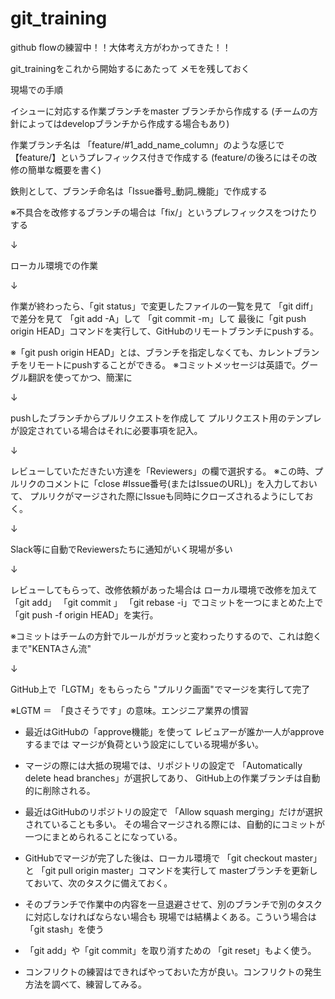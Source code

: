 # git_training

github flowの練習中！！大体考え方がわかってきた！！


git_trainingをこれから開始するにあたって
メモを残しておく


現場での手順

イシューに対応する作業ブランチをmaster ブランチから作成する
(チームの方針によってはdevelopブランチから作成する場合もあり)


作業ブランチ名は
「feature/#1_add_name_column」のような感じで
【feature/】というプレフィックス付きで作成する
(feature/の後ろにはその改修の簡単な概要を書く)

鉄則として、ブランチ命名は「Issue番号_動詞_機能」で作成する　

※不具合を改修するブランチの場合は「fix/」というプレフィックスをつけたりする

↓

ローカル環境での作業

↓

作業が終わったら、「git status」で変更したファイルの一覧を見て
「git diff」で差分を見て
「git add -A」して
「git commit -m」して
最後に「git push origin HEAD」コマンドを実行して、GitHubのリモートブランチにpushする。

※「git push origin HEAD」とは、ブランチを指定しなくても、カレントブランチをリモートにpushすることができる。
※コミットメッセージは英語で。グーグル翻訳を使ってかつ、簡潔に

↓

pushしたブランチからプルリクエストを作成して
プルリクエスト用のテンプレが設定されている場合はそれに必要事項を記入。

↓

レビューしていただきたい方達を「Reviewers」の欄で選択する。
※この時、プルリクのコメントに「close #Issue番号(またはIssueのURL)」を入力しておいて、
プルリクがマージされた際にIssueも同時にクローズされるようにしておく。

↓

Slack等に自動でReviewersたちに通知がいく現場が多い

↓

レビューしてもらって、改修依頼があった場合は
ローカル環境で改修を加えて
「git add」
「git commit 」
「git rebase -i」でコミットを一つにまとめた上で
「git push -f origin HEAD」を実行。

※コミットはチームの方針でルールがガラッと変わったりするので、これは飽くまで"KENTAさん流"

↓

GitHub上で「LGTM」をもらったら
"プルリク画面"でマージを実行して完了

※LGTM ＝　「良さそうです」の意味。エンジニア業界の慣習




- 最近はGitHubの「approve機能」を使って
  レビュアーが誰か一人がapproveするまでは
  マージが負荷という設定にしている現場が多い。

- マージの際には大抵の現場では、リポジトリの設定で
  「Automatically delete head branches」が選択してあり、
  GitHub上の作業ブランチは自動的に削除される。

- 最近はGitHubのリポジトリの設定で
  「Allow squash merging」だけが選択されていることも多い。
  その場合マージされる際には、自動的にコミットが一つにまとめられることになっている。

- GitHubでマージが完了した後は、ローカル環境で
  「git checkout master」と
  「git pull origin master」コマンドを実行して
  masterブランチを更新しておいて、次のタスクに備えておく。


- そのブランチで作業中の内容を一旦退避させて、別のブランチで別のタスクに対応しなければならない場合も
  現場では結構よくある。こういう場合は「git stash」を使う

- 「git add」や「git commit」を取り消すための
  「git reset」もよく使う。


- コンフリクトの練習はできればやっておいた方が良い。コンフリクトの発生方法を調べて、練習してみる。